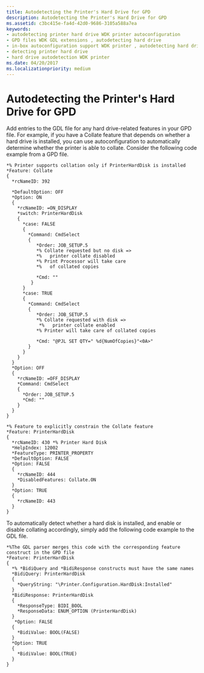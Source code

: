 ```yaml
---
title: Autodetecting the Printer's Hard Drive for GPD
description: Autodetecting the Printer's Hard Drive for GPD
ms.assetid: c3bc415e-fa4d-42d0-9686-3105a588a7ea
keywords:
- autodetecting printer hard drive WDK printer autoconfiguration
- GPD files WDK GDL extensions , autodetecting hard drive
- in-box autoconfiguration support WDK printer , autodetecting hard drive
- detecting printer hard drive
- hard drive autodetection WDK printer
ms.date: 04/20/2017
ms.localizationpriority: medium
---
```


# Autodetecting the Printer's Hard Drive for GPD


Add entries to the GDL file for any hard drive-related features in your GPD file. For example, if you have a Collate feature that depends on whether a hard drive is installed, you can use autoconfiguration to automatically determine whether the printer is able to collate. Consider the following code example from a GPD file.

```GPD
*% Printer supports collation only if PrinterHardDisk is installed
*Feature: Collate
{
  *rcNameID: 392 

  *DefaultOption: OFF
  *Option: ON
  {
    *rcNameID: =ON_DISPLAY
    *switch: PrinterHardDisk
    {
      *case: FALSE
      {
        *Command: CmdSelect
        {
           *Order: JOB_SETUP.5
           *% Collate requested but no disk =>
           *%   printer collate disabled
           *% Print Processor will take care
           *%   of collated copies

           *Cmd: ""
         }
      }
      *case: TRUE
      {
        *Command: CmdSelect
        {
           *Order: JOB_SETUP.5
           *% Collate requested with disk => 
            *%   printer collate enabled
           *% Printer will take care of collated copies

           *Cmd: "@PJL SET QTY=" %d{NumOfCopies}"<0A>"
        }
      }
    }
  }
  *Option: OFF
  {
    *rcNameID: =OFF_DISPLAY
    *Command: CmdSelect
    {
      *Order: JOB_SETUP.5
      *Cmd: ""
    }
  }
}

*% Feature to explicitly constrain the Collate feature
*Feature: PrinterHardDisk
{
  *rcNameID: 430 *% Printer Hard Disk
  *HelpIndex: 12002
  *FeatureType: PRINTER_PROPERTY
  *DefaultOption: FALSE
  *Option: FALSE
  {
    *rcNameID: 444
    *DisabledFeatures: Collate.ON
  }
  *Option: TRUE
  {
    *rcNameID: 443
  }
}
```

To automatically detect whether a hard disk is installed, and enable or disable collating accordingly, simply add the following code example to the GDL file.

```GDL
*%The GDL parser merges this code with the corresponding feature construct in the GPD file
*Feature: PrinterHardDisk
{
  *% *BidiQuery and *BidiResponse constructs must have the same names
  *BidiQuery: PrinterHardDisk
  {
    *QueryString: "\Printer.Configuration.HardDisk:Installed"
  }
  *BidiResponse: PrinterHardDisk
  {
    *ResponseType: BIDI_BOOL
    *ResponseData: ENUM_OPTION (PrinterHardDisk)
  }
   *Option: FALSE
  {
    *BidiValue: BOOL(FALSE)
  }
  *Option: TRUE
  {
    *BidiValue: BOOL(TRUE)
  }
}
```








